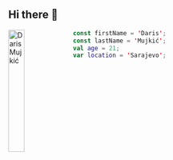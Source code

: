 ## Hi there 👋
<img align="left" src="https://github.com/user-attachments/assets/08ad02eb-a636-429b-8083-14c19120a6e1" alt="Daris Mujkić" width=25% height=25%>

```kt
const firstName = 'Daris';
const lastName = 'Mujkić';
val age = 21;
var location = 'Sarajevo';
```

<!--
**dmujkic1/dmujkic1** is a ✨ _special_ ✨ repository because its `README.md` (this file) appears on your GitHub profile.

Here are some ideas to get you started:

- 🔭 I’m currently working on ...
- 🌱 I’m currently learning ...
- 👯 I’m looking to collaborate on ...
- 🤔 I’m looking for help with ...
- 💬 Ask me about ...
- 📫 How to reach me: ...
- 😄 Pronouns: ...
- ⚡ Fun fact: ...
-->
